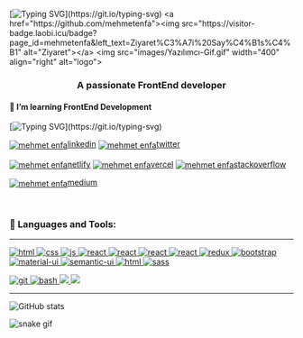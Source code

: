 [![Typing SVG](https://readme-typing-svg.herokuapp.com?font=Timmana&size=30&duration=6000&color=F74747&center=true&vCenter=true&lines=%F0%9F%94%97+Hi+there+I+am+Mehmet...)](https://git.io/typing-svg)
<a href="https://github.com/mehmetenfa"><img src="https://visitor-badge.laobi.icu/badge?page_id=mehmetenfa&left_text=Ziyaret%C3%A7i%20Say%C4%B1s%C4%B1" alt="Ziyaret"></a>
<img src="images/Yazılımcı-Gif.gif" width="400" align="right" alt="logo">
<h3 align="center">A passionate FrontEnd developer</h3>
<h4>🔭 I’m learning FrontEnd Development  </h4>


[![Typing SVG](https://readme-typing-svg.herokuapp.com?font=Timmana&size=30&duration=6000&color=F74747&center=true&vCenter=true&lines=%F0%9F%94%97+Connect+with+me...)](https://git.io/typing-svg)
<p align="left">

  <a href="https://www.linkedin.com/in/mehmetenfa/" target="blank"><img align="center" src="https://raw.githubusercontent.com/rahuldkjain/github-profile-readme-generator/master/src/images/icons/Social/linked-in-alt.svg" alt="mehmet enfa" height="30" width="40" />linkedin</a>
  <a href="https://twitter.com/mhmt_enf" target="blank"><img align="center" src="https://raw.githubusercontent.com/rahuldkjain/github-profile-readme-generator/master/src/images/icons/Social/twitter.svg" alt="mehmet enfa" height="30" width="40" />twitter</a>
  <br><br>
  <a href="https://app.netlify.com/teams/mehmetenfa/overview" target="blank"><img align="center" src="https://cdn.jsdelivr.net/npm/simple-icons@3.0.1/icons/netlify.svg" alt="mehmet enfa" height="30" width="40" />netlify</a>
<a href="" target="blank"><img align="center" src="https://cdn.jsdelivr.net/npm/simple-icons@3.0.1/icons/vercel.svg" alt="mehmet enfa" height="30" width="40" />vercel</a>
<a href="https://stackoverflow.com/users/20199013/mehmet-enfa-vakitsayan" target="blank"><img align="center" src="https://cdn.jsdelivr.net/npm/simple-icons@7.5.0/icons/stackoverflow.svg" alt="mehmet enfa" height="30" width="40" />stackoverflow</a>

<a href="https://medium.com/@mehmet.enfa" target="blank"><img align="center" src="https://cdn.jsdelivr.net/npm/simple-icons@7.5.0/icons/medium.svg" alt="mehmet enfa" height="30" width="40" />medium</a>

  <br>

### 🔧 Languages and Tools:
<hr>

<a href="#" target="_blank"> <img src="https://upload.wikimedia.org/wikipedia/commons/thumb/6/61/HTML5_logo_and_wordmark.svg/1200px-HTML5_logo_and_wordmark.svg.png" alt="html" height="60"/> </a>
<a href="#" target="_blank"> <img src="https://upload.wikimedia.org/wikipedia/commons/thumb/d/d5/CSS3_logo_and_wordmark.svg/640px-CSS3_logo_and_wordmark.svg.png" alt="css" height="60"/> </a>
<a href="#" target="_blank"> <img src="https://cdn.icon-icons.com/icons2/2108/PNG/512/javascript_icon_130900.png" alt="js" height="60"/> </a>
<a href="# " target="_blank"> <img src="https://cdn.icon-icons.com/icons2/2415/PNG/512/react_original_wordmark_logo_icon_146375.png" alt="react" width="60"/> </a>
<a href="# " target="_blank"> <img src="https://seeklogo.com/images/N/next-js-logo-8FCFF51DD2-seeklogo.com.png" alt="react" width="60"/> </a>
<a href="# " target="_blank"> <img src="https://upload.wikimedia.org/wikipedia/commons/4/4c/Typescript_logo_2020.svg" alt="react" width="60"/> </a>
<a href="# " target="_blank"> <img src="https://upload.wikimedia.org/wikipedia/commons/thumb/d/d5/Tailwind_CSS_Logo.svg/2048px-Tailwind_CSS_Logo.svg.png" alt="react" width="60"/> </a>
<a href="#" target="_blank"> <img src="https://upload.wikimedia.org/wikipedia/commons/4/49/Redux.png" alt="redux" height="60"/> </a>
<a href="#" target="_blank"> <img src="https://cdn.icon-icons.com/icons2/2415/PNG/512/bootstrap_plain_wordmark_logo_icon_146620.png" alt="bootstrap" height="60"/> </a>
<a href="#" target="_blank"> <img src="https://mui.com/static/logo.png" alt="material-ui" height="55"/> </a>
<a href="#" target="_blank"> <img src="https://react.semantic-ui.com/logo.png" alt="semantic-ui" height="60"/> </a>
<a href="#" target="_blank"> <img src="https://user-images.githubusercontent.com/89463157/184048993-32bb00ed-54e3-438f-b009-1ccfee967b4a.png" alt="html" height="60"/> </a>
<a href="#" target="_blank"> <img src="https://upload.wikimedia.org/wikipedia/commons/thumb/9/96/Sass_Logo_Color.svg/1200px-Sass_Logo_Color.svg.png" alt="sass" height="50"/> </a>

<a href="#" target="_blank"> <img src="https://www.vectorlogo.zone/logos/git-scm/git-scm-icon.svg" alt="git" height="50"/> </a>
<a href="#" target="_blank"> <img src="https://www.vectorlogo.zone/logos/gnu_bash/gnu_bash-icon.svg" alt="bash" height="50"/> </a>
<a href="#" target="_blank"> <img src="https://img.shields.io/badge/jira-1e90ff.svg?&style=for-the-badge&logo=jira&logoColor=white" height="35"/> </a>
<a href="#" target="_blank"> <img src="https://upload.wikimedia.org/wikipedia/commons/thumb/b/b9/Slack_Technologies_Logo.svg/1280px-Slack_Technologies_Logo.svg.png" height="30"/> </a>


<hr>



<!-- ![GitHub stats](https://github-readme-stats.vercel.app/api?username=qxan&show_icons=true) -->
![GitHub stats](https://github-readme-streak-stats.herokuapp.com/?user=mehmetenfa&theme=tokyonight&hide_border=false)<br/> 




![snake gif](https://github.com/mehmetenfa/mehmetenfa/blob/output/github-contribution-grid-snake.svg)

